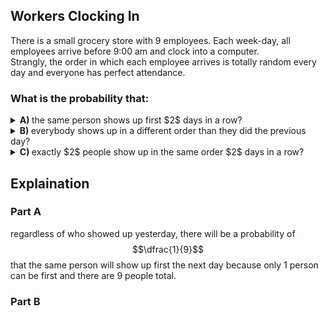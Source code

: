 ## Workers Clocking In
There is a small grocery store with $9$ employees.  Each week-day, all employees arrive before 9:00 am and clock into a computer.  
Strangly, the order in which each employee arrives is totally random every day and everyone has perfect attendance.  
### What is the probability that:
<details><summary><b>A) </b> the same person shows up first $2$ days in a row?</summary></details>
<details><summary><b>B) </b> everybody shows up in a different order than they did the previous day?</summary></details>
<details><summary><b>C) </b>exactly $2$ people show up in the same order $2$ days in a row?</summary></details>


## Explaination
### Part A
regardless of who showed up yesterday, there will be a probability of $$\dfrac{1}{9}$$ that the same person will show up first the next day because only $1$ person can be first and there are $9$ people total.  
### Part B

